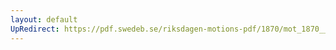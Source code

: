 ```yaml
---
layout: default
UpRedirect: https://pdf.swedeb.se/riksdagen-motions-pdf/1870/mot_1870__ak__00025.pdf
---
```

